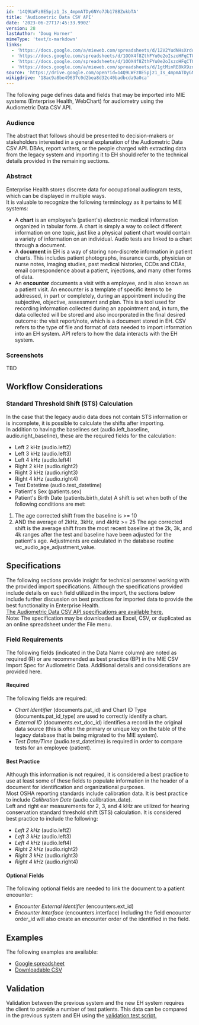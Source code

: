 ```yaml
---
id: '14Q9LWFz8E5pjz1_Is_4mpmATDyGNYo7Jb178BZukbTA'
title: 'Audiometric Data CSV API'
date: '2023-06-27T17:45:33.990Z'
version: 28
lastAuthor: 'Doug Horner'
mimeType: 'text/x-markdown'
links:
  - 'https://docs.google.com/a/mieweb.com/spreadsheets/d/12V2YudNHsXrdoE098z_Hxh-e4SUjZzBUBdtthSkLQO4/edit?usp=sharing'
  - 'https://docs.google.com/spreadsheets/d/1OOX4f8ZthFYu0e2oIszoHFqCTOW5lktyPMnmUTZisK4/pub'
  - 'https://docs.google.com/spreadsheets/d/1OOX4f8ZthFYu0e2oIszoHFqCTOW5lktyPMnmUTZisK4/pub?output=csv'
  - 'https://docs.google.com/a/mieweb.com/spreadsheets/d/1gtMinRE8kX9znznYtIHlU15qT3P_yET9hAD06JHfOzg/edit?usp=sharing'
source: 'https://drive.google.com/open?id=14Q9LWFz8E5pjz1_Is_4mpmATDyGNYo7Jb178BZukbTA'
wikigdrive: '18ac9a8be49637c0d2bea8d32c40badbcda9a0ca'
---
```

The following page defines data and fields that may be imported into MIE systems (Enterprise Health, WebChart) for audiometry using the Audiometric Data CSV API.


### **Audience**

The abstract that follows should be presented to decision-makers or stakeholders interested in a general explanation of the Audiometric Data CSV API. DBAs, report writers, or the people charged with extracting data from the legacy system and importing it to EH should refer to the technical details provided in the remaining sections.


### **Abstract**

Enterprise Health stores discrete data for occupational audiogram tests, which can be displayed in multiple ways.  
It is valuable to recognize the following terminology as it pertains to MIE systems:
* A <strong>chart</strong> is an employee's (patient's) electronic medical information organized in tabular form. A chart is simply a way to collect different information on one topic, just like a physical patient chart would contain a variety of information on an individual. Audio tests are linked to a chart through a document.
* A <strong>document</strong> in EH is a way of storing non-discrete information in patient charts. This includes patient photographs, insurance cards, physician or nurse notes, imaging studies, past medical histories, CCDs and CDAs, email correspondence about a patient, injections, and many other forms of data.
* An <strong>encounter</strong> documents a visit with a employee, and is also known as a patient visit. An encounter is a template of specific items to be addressed, in part or completely, during an appointment including the subjective, objective, assessment and plan. This is a tool used for recording information collected during an appointment and, in turn, the data collected will be stored and also incorporated in the final desired outcome: the visit report/note, which is a document stored in EH.
CSV refers to the type of file and format of data needed to import information into an EH system. API refers to how the data interacts with the EH system. 



### **Screenshots**

TBD


## **Workflow Considerations**



### **Standard Threshold Shift (STS) Calculation**

In the case that the legacy audio data does not contain STS information or is incomplete, it is possible to calculate the shifts after importing.  
In addition to having the baselines set (audio.left_baseline, audio.right_baseline), these are the required fields for the calculation:
* Left 2 kHz (audio.left2)
* Left 3 kHz (audio.left3)
* Left 4 kHz (audio.left4)
* Right 2 kHz (audio.right2)
* Right 3 kHz (audio.right3)
* Right 4 kHz (audio.right4)
* Test Datetime (audio.test_datetime)
* Patient's Sex (patients.sex)
* Patient's Birth Date (patients.birth_date)
A shift is set when both of the following conditions are met:
1. The age corrected shift from the baseline is >= 10
2. AND the average of 2kHz, 3kHz, and 4kHz >= 25
The age corrected shift is the average shift from the most recent baseline at the 2k, 3k, and 4k ranges after the test and baseline have been adjusted for the patient's age. Adjustments are calculated in the database routine wc_audio_age_adjustment_value.


## **Specifications**

The following sections provide insight for technical personnel working with the provided import specifications. Although the specifications provided include details on each field utilized in the import, the sections below include further discussion on best practices for imported data to provide the best functionality in Enterprise Health.  
[The Audiometric Data CSV API specifications are available here.](https://docs.google.com/a/mieweb.com/spreadsheets/d/12V2YudNHsXrdoE098z_Hxh-e4SUjZzBUBdtthSkLQO4/edit?usp=sharing)  
Note: The specification may be downloaded as Excel, CSV, or duplicated as an online spreadsheet under the File menu.




### **Field Requirements**

The following fields (indicated in the Data Name column) are noted as required (R) or are recommended as best practice (BP) in the MIE CSV Import Spec for Audiometric Data. Additional details and considerations are provided here.


#### **Required**

The following fields are required:
* <em>Chart Identifier</em> (documents.pat_id) and Chart ID Type (documents.pat_id_type) are used to correctly identify a chart.
* <em>External ID</em> (documents.ext_doc_id) identifies a record in the original data source (this is often the primary or unique key on the table of the legacy database that is being migrated to the MIE system).
* <em>Test Date/Time</em> (audio.test_datetime) is required in order to compare tests for an employee (patient).


#### **Best Practice**

Although this information is not required, it is considered a best practice to use at least some of these fields to populate information in the header of a document for identification and organizational purposes.  
Most OSHA reporting standards include calibration data. It is best practice to include *Calibration Date* (audio.calibration_date).  
Left and right ear measurements for 2, 3, and 4 kHz are utilized for hearing conservation standard threshold shift (STS) calculation. It is considered best practice to include the following:
* <em>Left 2 kHz</em> (audio.left2)
* <em>Left 3 kHz</em> (audio.left3)
* <em>Left 4 kHz</em> (audio.left4)
* <em>Right 2 kHz</em> (audio.right2)
* <em>Right 3 kHz</em> (audio.right3)
* <em>Right 4 kHz</em> (audio.right4)


#### **Optional Fields**

The following optional fields are needed to link the document to a patient encounter:
* <em>Encounter External Identifier</em> (encounters.ext_id)
* <em>Encounter Interface</em> (encounters.interface)
Including the field encounter order_id will also create an encounter order of the identified in the field.


## **Examples**

The following examples are available:
* [Google spreadsheet](https://docs.google.com/spreadsheets/d/1OOX4f8ZthFYu0e2oIszoHFqCTOW5lktyPMnmUTZisK4/pub)
* [Downloadable CSV](https://docs.google.com/spreadsheets/d/1OOX4f8ZthFYu0e2oIszoHFqCTOW5lktyPMnmUTZisK4/pub?output=csv)


## **Validation**

Validation between the previous system and the new EH system requires the client to provide a number of test patients. This data can be compared in the previous system and EH using the [validation test script.](https://docs.google.com/a/mieweb.com/spreadsheets/d/1gtMinRE8kX9znznYtIHlU15qT3P_yET9hAD06JHfOzg/edit?usp=sharing)


